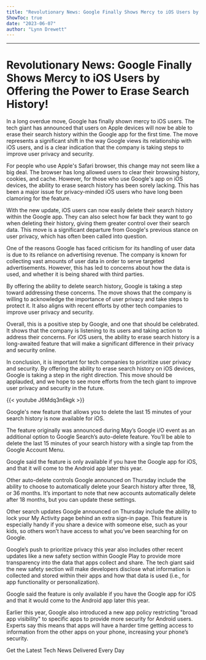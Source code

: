 ```yaml
---
title: "Revolutionary News: Google Finally Shows Mercy to iOS Users by Offering the Power to Erase Search History!"
ShowToc: true 
date: "2023-06-07"
author: "Lynn Drewett"
---
```

*****
# Revolutionary News: Google Finally Shows Mercy to iOS Users by Offering the Power to Erase Search History!

In a long overdue move, Google has finally shown mercy to iOS users. The tech giant has announced that users on Apple devices will now be able to erase their search history within the Google app for the first time. The move represents a significant shift in the way Google views its relationship with iOS users, and is a clear indication that the company is taking steps to improve user privacy and security.

For people who use Apple's Safari browser, this change may not seem like a big deal. The browser has long allowed users to clear their browsing history, cookies, and cache. However, for those who use Google's app on iOS devices, the ability to erase search history has been sorely lacking. This has been a major issue for privacy-minded iOS users who have long been clamoring for the feature.

With the new update, iOS users can now easily delete their search history within the Google app. They can also select how far back they want to go when deleting their history, giving them greater control over their search data. This move is a significant departure from Google's previous stance on user privacy, which has often been called into question.

One of the reasons Google has faced criticism for its handling of user data is due to its reliance on advertising revenue. The company is known for collecting vast amounts of user data in order to serve targeted advertisements. However, this has led to concerns about how the data is used, and whether it is being shared with third parties.

By offering the ability to delete search history, Google is taking a step toward addressing these concerns. The move shows that the company is willing to acknowledge the importance of user privacy and take steps to protect it. It also aligns with recent efforts by other tech companies to improve user privacy and security.

Overall, this is a positive step by Google, and one that should be celebrated. It shows that the company is listening to its users and taking action to address their concerns. For iOS users, the ability to erase search history is a long-awaited feature that will make a significant difference in their privacy and security online.

In conclusion, it is important for tech companies to prioritize user privacy and security. By offering the ability to erase search history on iOS devices, Google is taking a step in the right direction. This move should be applauded, and we hope to see more efforts from the tech giant to improve user privacy and security in the future.

{{< youtube J6Mdq3n6kgk >}} 




Google's new feature that allows you to delete the last 15 minutes of your search history is now available for iOS. 

 

The feature originally was announced during May’s Google i/O event as an additional option to Google Search’s auto-delete feature. You’ll be able to delete the last 15 minutes of your search history with a single tap from the Google Account Menu. 

 

Google said the feature is only available if you have the Google app for iOS, and that it will come to the Android app later this year. 

 

Other auto-delete controls Google announced on Thursday include the ability to choose to automatically delete your Search history after three, 18, or 36 months. It’s important to note that new accounts automatically delete after 18 months, but you can update these settings. 

 

Other search updates Google announced on Thursday include the ability to lock your My Activity page behind an extra sign-in page. This feature is especially handy if you share a device with someone else, such as your kids, so others won’t have access to what you’ve been searching for on Google. 

 

Google’s push to prioritize privacy this year also includes other recent updates like a new safety section within Google Play to provide more transparency into the data that apps collect and share. The tech giant said the new safety section will make developers disclose what information is collected and stored within their apps and how that data is used (i.e., for app functionality or personalization). 

 
Google said the feature is only available if you have the Google app for iOS and that it would come to the Android app later this year.
 

Earlier this year, Google also introduced a new app policy restricting "broad app visibility" to specific apps to provide more security for Android users. Experts say this means that apps will have a harder time getting access to information from the other apps on your phone, increasing your phone’s security.

 

Get the Latest Tech News Delivered Every Day




